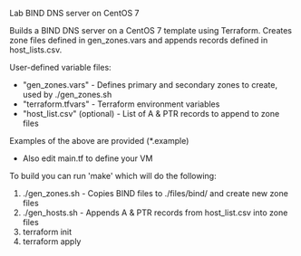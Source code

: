 Lab BIND DNS server on CentOS 7

Builds a BIND DNS server on a CentOS 7 template using Terraform. Creates zone files defined in gen_zones.vars and appends records defined in host_lists.csv.

User-defined variable files:
- "gen_zones.vars" - Defines primary and secondary zones to create, used by ./gen_zones.sh
- "terraform.tfvars" - Terraform environment variables
- "host_list.csv" (optional) - List of A & PTR records to append to zone files

Examples of the above are provided (*.example)

- Also edit main.tf to define your VM

To build you can run 'make' which will do the following:
1. ./gen_zones.sh - Copies BIND files to ./files/bind/ and create new zone files
2. ./gen_hosts.sh - Appends A & PTR records from host_list.csv into zone files
3. terraform init
4. terraform apply

